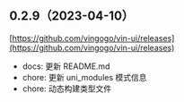 ## 0.2.9（2023-04-10）
[https://github.com/vingogo/vin-ui/releases](https://github.com/vingogo/vin-ui/releases)
- docs: 更新 README.md
- chore: 更新 uni_modules 模式信息
- chore: 动态构建类型文件

